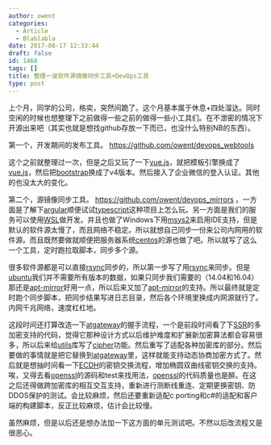 ```yaml
---
author: owent
categories:
  - Article
  - Blablabla
date: 2017-08-17 12:33:44
draft: false
id: 1468
tags: []
title: 整理一波软件源镜像同步工具+DevOps工具
type: post
---
```


上个月，同学的公司，格奕，突然间跪了。这个月基本属于休息+四处溜达。同时空闲的时候也想整理下之前做得一些之前的做得一些小工具们。在不泄密的情况下开源出来吧（其实也就是想找github存放一下而已，也没什么特别NB的东西）。

第一个，开发期间的发布工具。 https://github.com/owent/devops_webtools 

这个之前就整理过一次，但是之后又玩了一下[vue.js][5]，就把模板引擎换成了[vue.js][5]，然后把[bootstrap][6]换成了v4版本。然后接入了企业微信的登入认证。其他的也没太大的变化。

第二个，源镜像同步工具。 https://github.com/owent/devops_mirrors 。一方面是了解下[argular][7]顺便试试[typescript][8]这种项目上怎么玩。另一方面是我们的服务可以使用[WSL][8]做开发。并且也做了Windows下用[msys2][11]来启用IDE支持，但是默认的软件源太慢了，而且网络不稳定。所以就想自己同步一份来公司内网用的软件源。而且既然要做就顺便把服务器系统[centos][12]的源也做了吧。所以就写了这么一个工具，定时跑拉取脚本，同步多个源。

很多软件源都是可以直接[rsync][15]同步的，所以第一步写了用[rsync][15]来同步。但是[ubuntu][14]我们并不需要所有版本的数据，如果只同步我们需要的（14.04和16.04）那还是[apt-mirror][13]好用一点，所以后来又加了[apt-mirror][13]的支持。所以最终就是定时跑个同步脚本，把同步结果写进日志目录，然后各个环境里换成内网源就行了。内网千兆网络，速度杠杠地。

这段时间还打算改造一下[atgateway][4]的握手流程，一个是前段时间看了下[SSR][1]的多加密支持的代码，觉得它那种设计方式以后维护难度和扩展新加密算法都会容易很多，所以后来给[utils][2]库写了[cipher][3]功能。然后重写了适配各种加密库的部分。然后要做的事情就是把它替换到[atgateway][4]里，这样就能支持动态协商加密方式了。然后就是想抽时间看一下[ECDH][10]的密钥交换流程，增加椭圆双曲线密钥交换的支持。唉，又得去看[openssl][9]的源码和test来找用法，[openssl][9]的代码质量也是醉。在这之后还得做跨加密库的相互交互支持，重新进行测断线重连、定期更换密钥、防DDOS保护的测试。会比较麻烦，然后还要重新适配c porting和c#的适配和客户端的构建脚本，反正比较麻烦，估计会比较慢。

虽然麻烦，但是以后还是想办法加一下这方面的单元测试吧。不然以后改流程又是很恶心。

[1]: https://github.com/shadowsocksr-backup/shadowsocksr
[2]: https://github.com/atframework/atframe_utils
[3]: https://github.com/atframework/atframe_utils/blob/master/include/algorithm/crypto_cipher.h
[4]: https://github.com/atframework/atsf4g-co/tree/master/atframework/service/atgateway
[5]: https://vuejs.org/
[6]: https://getbootstrap.com/
[7]: https://angularjs.org/
[8]: https://msdn.microsoft.com/commandline/wsl/about
[9]: https://www.openssl.org/
[10]: https://en.wikipedia.org/wiki/Elliptic_curve_Diffie%E2%80%93Hellman
[11]: http://www.msys2.org/
[12]: https://www.centos.org/
[13]: https://github.com/apt-mirror/apt-mirror
[14]: https://www.ubuntu.com
[15]: https://rsync.samba.org/